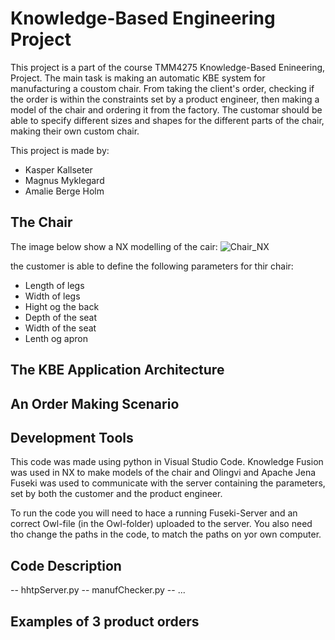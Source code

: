 # Knowledge-Based Engineering Project 

This project is a part of the course TMM4275 Knowledge-Based Enineering, Project. The main task is making an automatic KBE system for manufacturing a coustom chair. From taking the client's order, checking if the order is within the constraints set by a product engineer, then making a model of the chair and ordering it from the factory.
The customar should be able to specify different sizes and shapes for the different parts of the chair, making their own custom chair. 

This project is made by: 
* Kasper Kallseter
* Magnus Myklegard
* Amalie Berge Holm


## The Chair

The image below show a NX modelling of the cair: 
![Chair_NX](https://github.com/amaliebholm/TMM4275-KBE-project/blob/main/Chair_NX.PNG)

the customer is able to define the following parameters for thir chair: 
* Length of legs
* Width of legs
* Hight og the back
* Depth of the seat
* Width of the seat
* Lenth og apron


## The KBE Application Architecture




## An Order Making Scenario


## Development Tools

This code was made using python in Visual Studio Code. Knowledge Fusion was used in NX to make models of the chair and Olingvi and Apache Jena Fuseki was used to communicate with the server containing the parameters, set by both the customer and the product engineer. 

To run the code you will need to hace a running Fuseki-Server and an correct Owl-file (in the Owl-folder) uploaded to the server. You also need tho change the paths in the code, to match the paths on yor own computer. 


## Code Description 

-- hhtpServer.py
-- manufChecker.py
-- ... 


## Examples of 3 product orders

